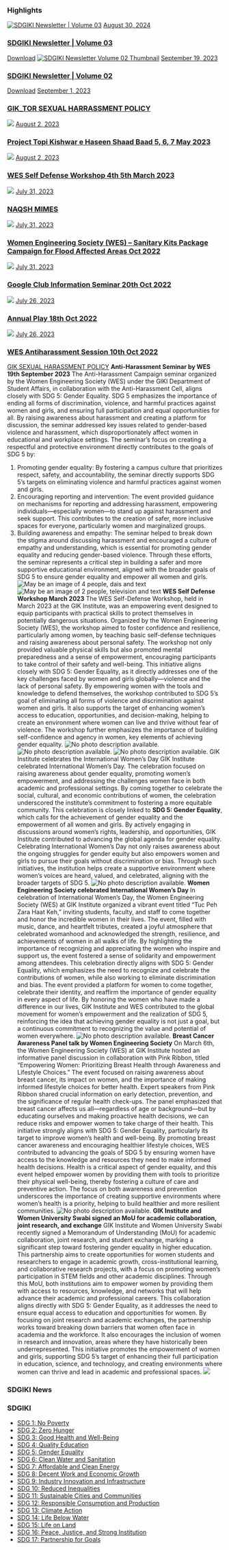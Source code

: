 ### Highlights
[![SDGIKI Newsletter | Volume 03](https://giki.edu.pk/wp-content/uploads/2024/08/SDGiki-Vol-03-700x430.webp)](https://giki.edu.pk/2024/08/30/sdgiki-newsletter-volume-03/)
[August 30, 2024](https://giki.edu.pk/2024/08/30/)
### [SDGIKI Newsletter | Volume 03](https://giki.edu.pk/2024/08/30/sdgiki-newsletter-volume-03/)
[Download](https://giki.edu.pk/wp-content/uploads/2024/08/SDGiki-Vol-03_compressed.pdf)
[![SDGIKI Newsletter Volume 02 Thumbnail](https://giki.edu.pk/wp-content/uploads/2023/09/SDGIKI_Thumb_page-0001-700x430.jpg)](https://giki.edu.pk/2023/09/19/sdgiki-vol-02/)
[September 19, 2023](https://giki.edu.pk/2023/09/19/)
### [SDGIKI Newsletter | Volume 02](https://giki.edu.pk/2023/09/19/sdgiki-vol-02/)
[Download](https://giki.edu.pk/sdg-5-gender-equality/)
[September 1, 2023](https://giki.edu.pk/2023/09/01/)
### [GIK_TOR SEXUAL HARRASSMENT POLICY](https://giki.edu.pk/2023/09/01/gik_tor-sexual-harrassment-policy/)
[![](https://giki.edu.pk/wp-content/uploads/2023/08/27-700x430.jpg)](https://giki.edu.pk/2023/08/02/project-topi-kishwar-e-haseen-shaad-baad-5-6-7-may-2023/)
[August 2, 2023](https://giki.edu.pk/2023/08/02/)
### [Project Topi Kishwar e Haseen Shaad Baad 5, 6, 7 May 2023](https://giki.edu.pk/2023/08/02/project-topi-kishwar-e-haseen-shaad-baad-5-6-7-may-2023/)
[![](https://giki.edu.pk/wp-content/uploads/2023/08/26-700x430.jpg)](https://giki.edu.pk/2023/08/02/wes-self-defense-workshop-4th-5th-march-2023/)
[August 2, 2023](https://giki.edu.pk/2023/08/02/)
### [WES Self Defense Workshop 4th 5th March 2023](https://giki.edu.pk/2023/08/02/wes-self-defense-workshop-4th-5th-march-2023/)
[![](https://giki.edu.pk/sdg-5-gender-equality/)](https://giki.edu.pk/2023/07/31/naqsh-mimes/)
[July 31, 2023](https://giki.edu.pk/2023/07/31/)
### [NAQSH MIMES](https://giki.edu.pk/2023/07/31/naqsh-mimes/)
[![](https://giki.edu.pk/sdg-5-gender-equality/)](https://giki.edu.pk/2023/07/31/women-engineering-society-wes-sanitary-kits-package-campaign-for-flood-affected-areas-oct-2022/)
[July 31, 2023](https://giki.edu.pk/2023/07/31/)
### [Women Engineering Society (WES) – Sanitary Kits Package Campaign for Flood Affected Areas Oct 2022](https://giki.edu.pk/2023/07/31/women-engineering-society-wes-sanitary-kits-package-campaign-for-flood-affected-areas-oct-2022/)
[![](https://giki.edu.pk/sdg-5-gender-equality/)](https://giki.edu.pk/2023/07/31/google-club-information-seminar-20th-oct-2022/)
[July 31, 2023](https://giki.edu.pk/2023/07/31/)
### [Google Club Information Seminar 20th Oct 2022](https://giki.edu.pk/2023/07/31/google-club-information-seminar-20th-oct-2022/)
[![](https://giki.edu.pk/sdg-5-gender-equality/)](https://giki.edu.pk/2023/07/26/annual-play-18th-oct-2022/)
[July 26, 2023](https://giki.edu.pk/2023/07/26/)
### [Annual Play 18th Oct 2022](https://giki.edu.pk/2023/07/26/annual-play-18th-oct-2022/)
[![](https://giki.edu.pk/sdg-5-gender-equality/)](https://giki.edu.pk/2023/07/26/wes-antiharassment-session-10th-oct-2022/)
[July 26, 2023](https://giki.edu.pk/2023/07/26/)
### [WES Antiharassment Session 10th Oct 2022](https://giki.edu.pk/2023/07/26/wes-antiharassment-session-10th-oct-2022/)
[GIK SEXUAL HARASSMENT POLICY](https://giki.edu.pk/wp-content/uploads/2023/09/GIK_TOR-SEXUAL-HARRASSMENT-POLICY-approved.pdf)
**Anti-Harassment Seminar by WES 19th September 2023**
The Anti-Harassment Campaign seminar organized by the Women Engineering Society (WES) under the GIKI Department of Student Affairs, in collaboration with the Anti-Harassment Cell, aligns closely with SDG 5: Gender Equality. SDG 5 emphasizes the importance of ending all forms of discrimination, violence, and harmful practices against women and girls, and ensuring full participation and equal opportunities for all.
By raising awareness about harassment and creating a platform for discussion, the seminar addressed key issues related to gender-based violence and harassment, which disproportionately affect women in educational and workplace settings. The seminar’s focus on creating a respectful and protective environment directly contributes to the goals of SDG 5 by:
1. Promoting gender equality: By fostering a campus culture that prioritizes respect, safety, and accountability, the seminar directly supports SDG 5’s targets on eliminating violence and harmful practices against women and girls.
2. Encouraging reporting and intervention: The event provided guidance on mechanisms for reporting and addressing harassment, empowering individuals—especially women—to stand up against harassment and seek support. This contributes to the creation of safer, more inclusive spaces for everyone, particularly women and marginalized groups.
3. Building awareness and empathy: The seminar helped to break down the stigma around discussing harassment and encouraged a culture of empathy and understanding, which is essential for promoting gender equality and reducing gender-based violence.
Through these efforts, the seminar represents a critical step in building a safer and more supportive educational environment, aligned with the broader goals of SDG 5 to ensure gender equality and empower all women and girls.
![May be an image of 4 people, dais and text](https://giki.edu.pk/sdg-5-gender-equality/)
![May be an image of 2 people, television and text](https://giki.edu.pk/sdg-5-gender-equality/)
**WES Self Defense Workshop March 2023**
The WES Self-Defense Workshop, held in March 2023 at the GIK Institute, was an empowering event designed to equip participants with practical skills to protect themselves in potentially dangerous situations. Organized by the Women Engineering Society (WES), the workshop aimed to foster confidence and resilience, particularly among women, by teaching basic self-defense techniques and raising awareness about personal safety. The workshop not only provided valuable physical skills but also promoted mental preparedness and a sense of empowerment, encouraging participants to take control of their safety and well-being.
This initiative aligns closely with SDG 5: Gender Equality, as it directly addresses one of the key challenges faced by women and girls globally—violence and the lack of personal safety. By empowering women with the tools and knowledge to defend themselves, the workshop contributed to SDG 5’s goal of eliminating all forms of violence and discrimination against women and girls. It also supports the target of enhancing women’s access to education, opportunities, and decision-making, helping to create an environment where women can live and thrive without fear of violence. The workshop further emphasizes the importance of building self-confidence and agency in women, key elements of achieving gender equality.
![No photo description available.](https://giki.edu.pk/sdg-5-gender-equality/)![No photo description available.](https://giki.edu.pk/sdg-5-gender-equality/)
![No photo description available.](https://giki.edu.pk/sdg-5-gender-equality/)
GIK Institute celebrates the International Women’s Day
GIK Institute celebrated International Women’s Day. The celebration focused on raising awareness about gender equality, promoting women’s empowerment, and addressing the challenges women face in both academic and professional settings. By coming together to celebrate the social, cultural, and economic contributions of women, the celebration underscored the institute’s commitment to fostering a more equitable community.
This celebration is closely linked to **SDG 5: Gender Equality**, which calls for the achievement of gender equality and the empowerment of all women and girls. By actively engaging in discussions around women’s rights, leadership, and opportunities, GIK Institute contributed to advancing the global agenda for gender equality. Celebrating International Women’s Day not only raises awareness about the ongoing struggles for gender equity but also empowers women and girls to pursue their goals without discrimination or bias. Through such initiatives, the institution helps create a supportive environment where women’s voices are heard, valued, and celebrated, aligning with the broader targets of SDG 5.
![No photo description available.](https://giki.edu.pk/sdg-5-gender-equality/)
**Women Engineering Society celebrated International Women’s Day**
In celebration of International Women’s Day, the Women Engineering Society (WES) at GIK Institute organized a vibrant event titled “Tuc Peh Zara Haat Keh,” inviting students, faculty, and staff to come together and honor the incredible women in their lives. The event, filled with music, dance, and heartfelt tributes, created a joyful atmosphere that celebrated womanhood and acknowledged the strength, resilience, and achievements of women in all walks of life. By highlighting the importance of recognizing and appreciating the women who inspire and support us, the event fostered a sense of solidarity and empowerment among attendees.
This celebration directly aligns with SDG 5: Gender Equality, which emphasizes the need to recognize and celebrate the contributions of women, while also working to eliminate discrimination and bias. The event provided a platform for women to come together, celebrate their identity, and reaffirm the importance of gender equality in every aspect of life. By honoring the women who have made a difference in our lives, GIK Institute and WES contributed to the global movement for women’s empowerment and the realization of SDG 5, reinforcing the idea that achieving gender equality is not just a goal, but a continuous commitment to recognizing the value and potential of women everywhere.
![No photo description available.](https://giki.edu.pk/sdg-5-gender-equality/)
**Breast Cancer Awareness Panel talk by Women Engineering Society**
On March 6th, the Women Engineering Society (WES) at GIK Institute hosted an informative panel discussion in collaboration with Pink Ribbon, titled “Empowering Women: Prioritizing Breast Health through Awareness and Lifestyle Choices.” The event focused on raising awareness about breast cancer, its impact on women, and the importance of making informed lifestyle choices for better health. Expert speakers from Pink Ribbon shared crucial information on early detection, prevention, and the significance of regular health check-ups. The panel emphasized that breast cancer affects us all—regardless of age or background—but by educating ourselves and making proactive health decisions, we can reduce risks and empower women to take charge of their health.
This initiative strongly aligns with SDG 5: Gender Equality, particularly its target to improve women’s health and well-being. By promoting breast cancer awareness and encouraging healthier lifestyle choices, WES contributed to advancing the goals of SDG 5 by ensuring women have access to the knowledge and resources they need to make informed health decisions. Health is a critical aspect of gender equality, and this event helped empower women by providing them with tools to prioritize their physical well-being, thereby fostering a culture of care and preventive action. The focus on both awareness and prevention underscores the importance of creating supportive environments where women’s health is a priority, helping to build healthier and more resilient communities.
![No photo description available.](https://giki.edu.pk/sdg-5-gender-equality/)
**GIK Institute and Women University Swabi signed an MoU for academic collaboration, joint research, and exchange**
GIK Institute and Women University Swabi recently signed a Memorandum of Understanding (MoU) for academic collaboration, joint research, and student exchange, marking a significant step toward fostering gender equality in higher education. This partnership aims to create opportunities for women students and researchers to engage in academic growth, cross-institutional learning, and collaborative research projects, with a focus on promoting women’s participation in STEM fields and other academic disciplines. Through this MoU, both institutions aim to empower women by providing them with access to resources, knowledge, and networks that will help advance their academic and professional careers.
This collaboration aligns directly with SDG 5: Gender Equality, as it addresses the need to ensure equal access to education and opportunities for women. By focusing on joint research and academic exchanges, the partnership works toward breaking down barriers that women often face in academia and the workforce. It also encourages the inclusion of women in research and innovation, areas where they have historically been underrepresented. This initiative promotes the empowerment of women and girls, supporting SDG 5’s target of enhancing their full participation in education, science, and technology, and creating environments where women can thrive and lead in academic and professional spaces.
![](https://giki.edu.pk/sdg-5-gender-equality/)
### SDGIKI News
### SDGIKI
  * [SDG 1: No Poverty](https://giki.edu.pk/sdgiki/sdg-1-no-poverty/)
  * [SDG 2: Zero Hunger](https://giki.edu.pk/sdgiki/sdg-2-zero-hunger/)
  * [SDG 3: Good Health and Well-Being](https://giki.edu.pk/sdg-3-good-health-and-well-being/)
  * [SDG 4: Quality Education](https://giki.edu.pk/sdg-4-quality-education/)
  * [SDG 5: Gender Equality](https://giki.edu.pk/sdg-5-gender-equality/)
  * [SDG 6: Clean Water and Sanitation](https://giki.edu.pk/sdg-6-clean-water-and-sanitation/)
  * [SDG 7: Affordable and Clean Energy](https://giki.edu.pk/sdg-7-affordable-and-clean-energy/)
  * [SDG 8: Decent Work and Economic Growth](https://giki.edu.pk/sdg-8-decent-work-and-economic-growth/)
  * [SDG 9: Industry Innovation and Infrastructure](https://giki.edu.pk/sdg-9-industry-innovation-and-infrastructure/)
  * [SDG 10: Reduced Inequalities](https://giki.edu.pk/sdg-10-reduced-inequalities/)
  * [SDG 11: Sustainable Cities and Communities](https://giki.edu.pk/sdg-11-sustainable-cities-and-communities/)
  * [SDG 12: Responsible Consumption and Production](https://giki.edu.pk/sdg-12-responsible-consumption-and-production/)
  * [SDG 13: Climate Action](https://giki.edu.pk/sdg-13-climate-action/)
  * [SDG 14: Life Below Water](https://giki.edu.pk/sdg-14-life-below-water/)
  * [SDG 15: Life on Land](https://giki.edu.pk/sdg-15-life-on-land/)
  * [SDG 16: Peace, Justice, and Strong Institution](https://giki.edu.pk/sdg-16-peace-justice-and-strong-institution/)
  * [SDG 17: Partnership for Goals](https://giki.edu.pk/sdg-17-partnership-for-goals/)


